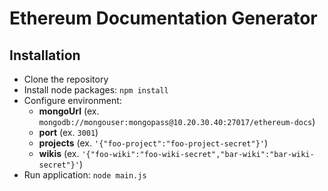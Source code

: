 # Ethereum Documentation Generator

## Installation

- Clone the repository
- Install node packages: `npm install`
- Configure environment:
  - **mongoUrl** (ex. `mongodb://mongouser:mongopass@10.20.30.40:27017/ethereum-docs`)
  - **port** (ex. `3001`)
  - **projects** (ex. `'{"foo-project":"foo-project-secret"}'`)
  - **wikis** (ex. `'{"foo-wiki":"foo-wiki-secret","bar-wiki":"bar-wiki-secret"}'`)
- Run application: `node main.js`
